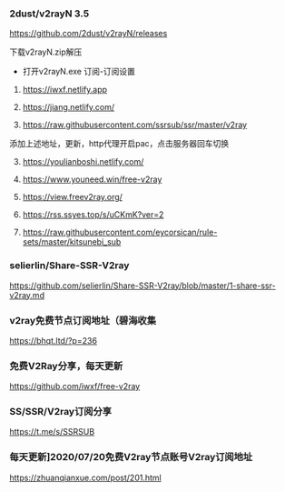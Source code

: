 ### 2dust/v2rayN 3.5
https://github.com/2dust/v2rayN/releases

下载v2rayN.zip解压
- 打开v2rayN.exe 订阅-订阅设置

1. https://iwxf.netlify.app

1. https://jiang.netlify.com/

1. https://raw.githubusercontent.com/ssrsub/ssr/master/v2ray

添加上述地址，更新，http代理开启pac，点击服务器回车切换

3. https://youlianboshi.netlify.com/

3. https://www.youneed.win/free-v2ray

3. https://view.freev2ray.org/

3. https://rss.ssyes.top/s/uCKmK?ver=2

3. https://raw.githubusercontent.com/eycorsican/rule-sets/master/kitsunebi_sub

### selierlin/Share-SSR-V2ray
https://github.com/selierlin/Share-SSR-V2ray/blob/master/1-share-ssr-v2ray.md

### v2ray免费节点订阅地址（碧海收集
https://bhqt.ltd/?p=236

### 免费V2Ray分享，每天更新
https://github.com/iwxf/free-v2ray

### SS/SSR/V2ray订阅分享
https://t.me/s/SSRSUB

### 每天更新]2020/07/20免费V2ray节点账号V2ray订阅地址
https://zhuanqianxue.com/post/201.html
